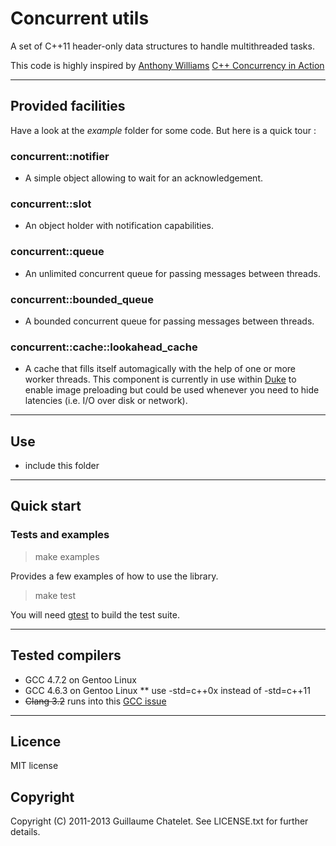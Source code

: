 Concurrent utils
================

A set of C++11 header-only data structures to handle multithreaded tasks.

This code is highly inspired by [Anthony Williams](https://twitter.com/a_williams) [C++ Concurrency in Action](http://www.manning.com/williams/)

- - -

Provided facilities
-------------------

Have a look at the _example_ folder for some code. But here is a quick tour :

### concurrent::notifier
* A simple object allowing to wait for an acknowledgement.

### concurrent::slot
* An object holder with notification capabilities.

### concurrent::queue
* An unlimited concurrent queue for passing messages between threads.

### concurrent::bounded_queue
* A bounded concurrent queue for passing messages between threads.

### concurrent::cache::lookahead_cache
* A cache that fills itself automagically with the help of one or more worker threads.
This component is currently in use within [Duke](https://github.com/mikrosimage/duke) to enable image preloading but could be used whenever you need to hide latencies (i.e. I/O over disk or network).

- - -

Use
---

* include this folder

- - -

Quick start
-----------

### Tests and examples
> make examples

Provides a few examples of how to use the library.

> make test

You will need [gtest](http://code.google.com/p/googletest/) to build the test suite.

- - -

Tested compilers
----------------

* GCC 4.7.2 on Gentoo Linux
* GCC 4.6.3 on Gentoo Linux
** use -std=c++0x instead of -std=c++11
* ~~Clang 3.2~~ runs into this [GCC issue](http://clang-developers.42468.n3.nabble.com/Problem-with-gnu-libc-4-7-s-chrono-in-Clang-3-2-td4029343.html)

- - -

Licence
---------
MIT license

Copyright
---------

Copyright (C) 2011-2013 Guillaume Chatelet. See LICENSE.txt for further details.